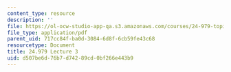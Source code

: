 ```yaml
---
content_type: resource
description: ''
file: https://ol-ocw-studio-app-qa.s3.amazonaws.com/courses/24-979-topics-in-semantics-negative-polarity-items-fall-2018/d507be6d76b7d74289cd0bf266e443b9_MIT24_979F18_lec3.pdf
file_type: application/pdf
parent_uid: 717cc84f-ba0d-3084-6d8f-6cb59fe43c68
resourcetype: Document
title: 24.979 Lecture 3
uid: d507be6d-76b7-d742-89cd-0bf266e443b9
---
```

